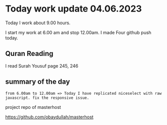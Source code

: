 # Today work update 04.06.2023

Today I work about 9.00 hours.

I start my work at 6.00 am and stop 12.00am.
I made Four github push today.

## Quran Reading

I read Surah Yousuf page 245, 246

## summary of the day

    from 6.00am to 12.00am => Today I have replicated niceselect with raw javascript. fix the responsive issue.

project repo of masterhost

https://github.com/obaydullah/masterhost
